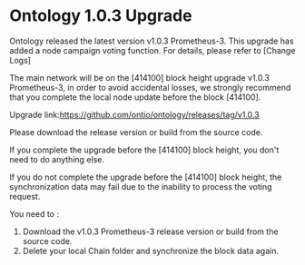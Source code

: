 # Ontology 1.0.3 Upgrade

Ontology released the latest version v1.0.3 Prometheus-3. This upgrade has added a node campaign voting function. For details, please refer to [Change Logs]

The main network will be on the [414100] block height  upgrade v1.0.3 Prometheus-3, in order to avoid accidental losses, we strongly recommend that you complete the local node update before the block [414100].

Upgrade link:https://github.com/ontio/ontology/releases/tag/v1.0.3

Please download the release version or build from the source code.

If you complete the upgrade before the [414100] block height, you don't need to do anything else.

If you do not complete the upgrade before the [414100] block height, the synchronization data may fail due to the inability to process the voting request.

You need to :

1. Download the v1.0.3 Prometheus-3 release version or build from the source code.
2. Delete your local Chain folder and synchronize the block data again.
